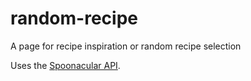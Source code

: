 # random-recipe
A page for recipe inspiration or random recipe selection

Uses the [Spoonacular API](https://spoonacular.com/food-api/). 
